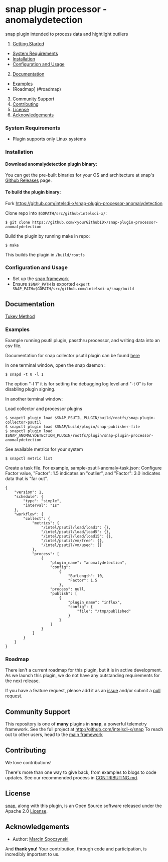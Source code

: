 # snap plugin processor - anomalydetection
snap plugin intended to process data and hightlight outliers

1. [Getting Started](#getting-started)
  * [System Requirements](#system-requirements)
  * [Installation](#installation)
  * [Configuration and Usage](configuration-and-usage)
2. [Documentation](#documentation)
  * [Examples](#examples)
  * [Roadmap] (#roadmap)
3. [Community Support](#community-support)
4. [Contributing](#contributing)
5. [License](#license)
6. [Acknowledgements](#acknowledgements)

### System Requirements
* Plugin supports only Linux systems

### Installation
#### Download anomalydetection plugin binary:
You can get the pre-built binaries for your OS and architecture at snap's [Github Releases](https://github.com/intelsdi-x/snap/releases) page.

#### To build the plugin binary:
Fork https://github.com/intelsdi-x/snap-plugin-processor-anomalydetection

Clone repo into `$GOPATH/src/github/intelsdi-x/`:
```
$ git clone https://github.com/<yourGithubID>/snap-plugin-processor-anomalydetection
```
Build the plugin by running make in repo:
```
$ make
```
This builds the plugin in `/build/rootfs`

### Configuration and Usage
* Set up the [snap framework](https://github.com/intelsdi-x/snap/blob/master/README.md#getting-started)
* Ensure `$SNAP_PATH` is exported
`export SNAP_PATH=$GOPATH/src/github.com/intelsdi-x/snap/build`

## Documentation
[Tukey Method](http://datapigtechnologies.com/blog/index.php/highlighting-outliers-in-your-data-with-the-tukey-method/)

### Examples
Example running psutil plugin, passthru processor, and writing data into an csv file.

Documentation for snap collector psutil plugin can be found [here](https://github.com/intelsdi-x/snap-plugin-collector-psutil)

In one terminal window, open the snap daemon :
```
$ snapd -t 0 -l 1
```
The option "-l 1" it is for setting the debugging log level and "-t 0" is for disabling plugin signing.

In another terminal window:

Load collector and processor plugins
```
$ snapctl plugin load $SNAP_PSUTIL_PLUGIN/build/rootfs/snap-plugin-collector-psutil
$ snapctl plugin load $SNAP/build/plugin/snap-publisher-file
$ snapctl plugin load $SNAP_ANOMALYDETECTION_PLUGIN/rootfs/plugin/snap-plugin-processor-anomalydetection
```

See available metrics for your system
```
$ snapctl metric list
```

Create a task file. For example, sample-psutil-anomaly-task.json:
Configure Factor value, "Factor": 1.5 indicates an "outlier", and "Factor": 3.0 indicates data that is "far out".

```
{
    "version": 1,
    "schedule": {
        "type": "simple",
        "interval": "1s"
    },
    "workflow": {
        "collect": {
            "metrics": {
                "/intel/psutil/load/load1": {},
                "/intel/psutil/load/load5": {},
                "/intel/psutil/load/load15": {},
                "/intel/psutil/vm/free": {},
                "/intel/psutil/vm/used": {}
            },
            "process": [
                {
                    "plugin_name": "anomalydetection",
                    "config":
                        {
                            "BufLength": 10,
                            "Factor": 1.5
                        },
                    "process": null,
                    "publish": [
                        {
                            "plugin_name": "influx",
                            "config": {
                                "file": "/tmp/published"
                            }
                        }
                    ]
                }
            ]
        }
    }
}
```

### Roadmap
There isn't a current roadmap for this plugin, but it is in active development. As we launch this plugin, we do not have any outstanding requirements for the next release.

If you have a feature request, please add it as an [issue](https://github.com/intelsdi-x/snap-plugin-processor-anomalydetection/issues/new) and/or submit a [pull request](https://github.com/intelsdi-x/snap-plugin-processor-anomalydetection/pulls).

## Community Support
This repository is one of **many** plugins in **snap**, a powerful telemetry framework. See the full project at http://github.com/intelsdi-x/snap To reach out to other users, head to the [main framework](https://github.com/intelsdi-x/snap#community-support)

## Contributing
We love contributions!

There's more than one way to give back, from examples to blogs to code updates. See our recommended process in [CONTRIBUTING.md](CONTRIBUTING.md).

## License
[snap](http://github.com:intelsdi-x/snap), along with this plugin, is an Open Source software released under the Apache 2.0 [License](LICENSE).

## Acknowledgements

* Author: [Marcin Spoczynski](https://github.com/sandlbn)

And **thank you!** Your contribution, through code and participation, is incredibly important to us.